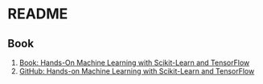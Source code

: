 # README

## Book
1. [Book: Hands-On Machine Learning with Scikit-Learn and TensorFlow](http://shop.oreilly.com/product/0636920052289.do)
2. [GitHub: Hands-on Machine Learning with Scikit-Learn and TensorFlow](https://github.com/ageron/handson-ml)


